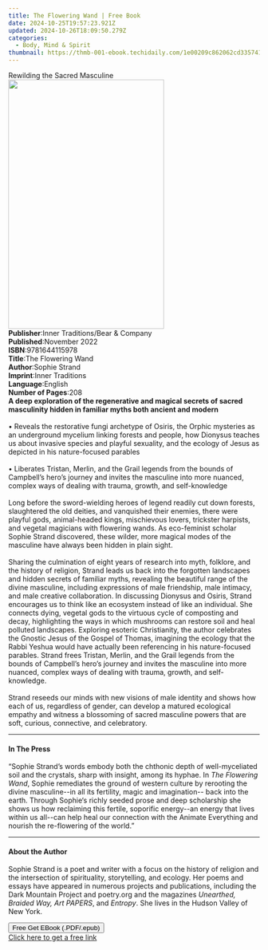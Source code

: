 ```yaml
---
title: The Flowering Wand | Free Book
date: 2024-10-25T19:57:23.921Z
updated: 2024-10-26T18:09:50.279Z
categories:
  - Body, Mind & Spirit
thumbnail: https://thmb-001-ebook.techidaily.com/1e00209c862062cd3357410a228bf5f29fef174515cbae3351b55de270b69c4b.jpg
---
```

<main id="book-container">
  <div class="flex flex-col">
    <div class="book-brief flex-1 py-6 px-4 sm:p-6 md:py-10 md:px-8">
      <!-- brief-->
      <div class="book-brief-main">Rewilding the Sacred Masculine</div>
    </div>
    <div
      class="book-meta-info flex-1 grid gap-4 col-start-1 col-end-3 row-start-1 sm:mb-6 sm:grid-cols-4 lg:gap-6 lg:col-start-2 lg:row-end-6 lg:row-span-6 lg:mb-0"
    >
      <div
        class="book-meta-info-left place-content-center mt-4 p-4 text-sm leading-6 col-start-2 col-span-2 dark:text-slate-400"
      >
        <img
          class="w-full h-500 object-cover rounded-lg sm:h-255 sm:col-span-2 lg:col-span-full"
          src="https://img-001-ebook.techidaily.com/bec2354a63da8a6181aafe18ac06b417df55e1e088982a848bd361c67401697f.jpg"
          alt=""
          width="312"
          height="500"
        />
      </div>
      <div
        class="book-meta-info-right mt-2 col-start-1 row-start-2 col-span-3 self-center"
      >
        <!-- meta data  -->
        <div class="flex flex-col px-4 md:px-8">
          <div class="flex-1">
            <strong>Publisher</strong>:<span class="px-2"
              >Inner Traditions/Bear &amp; Company</span
            >
          </div>
          <div class="flex-1">
            <strong>Published</strong>:<span class="px-2">November 2022</span>
          </div>
          <div class="flex-1">
            <strong>ISBN</strong>:<span class="px-2">9781644115978</span>
          </div>
          <div class="flex-1">
            <strong>Title</strong>:<span class="px-2">The Flowering Wand</span>
          </div>
          <div class="flex-1">
            <strong>Author</strong>:<span class="px-2">Sophie Strand</span>
          </div>
          <div class="flex-1">
            <strong>Imprint</strong>:<span class="px-2">Inner Traditions</span>
          </div>
          <div class="flex-1">
            <strong>Language</strong>:<span class="px-2">English</span>
          </div>
          <div class="flex-1">
            <strong>Number of Pages</strong>:<span class="px-2">208</span>
          </div>
        </div>
      </div>
    </div>
    <div class="book-description flex-1 py-6 px-4 sm:p-6 md:py-10 md:px-8">
      <div class="book-description-main">
        <div accordion-content="" id="description">
          <b
            >A deep exploration of the regenerative and magical secrets of
            sacred masculinity hidden in familiar myths both ancient and
            modern</b
          ><br /><br />• Reveals the restorative fungi archetype of Osiris, the
          Orphic mysteries as an underground mycelium linking forests and
          people, how Dionysus teaches us about invasive species and playful
          sexuality, and the ecology of Jesus as depicted in his nature-focused
          parables<br /><br />• Liberates Tristan, Merlin, and the Grail legends
          from the bounds of Campbell’s hero’s journey and invites the masculine
          into more nuanced, complex ways of dealing with trauma, growth, and
          self-knowledge<br /><br />Long before the sword-wielding heroes of
          legend readily cut down forests, slaughtered the old deities, and
          vanquished their enemies, there were playful gods, animal-headed
          kings, mischievous lovers, trickster harpists, and vegetal magicians
          with flowering wands. As eco-feminist scholar Sophie Strand
          discovered, these wilder, more magical modes of the masculine have
          always been hidden in plain sight. <br /><br />Sharing the culmination
          of eight years of research into myth, folklore, and the history of
          religion, Strand leads us back into the forgotten landscapes and
          hidden secrets of familiar myths, revealing the beautiful range of the
          divine masculine, including expressions of male friendship, male
          intimacy, and male creative collaboration. In discussing Dionysus and
          Osiris, Strand encourages us to think like an ecosystem instead of
          like an individual. She connects dying, vegetal gods to the virtuous
          cycle of composting and decay, highlighting the ways in which
          mushrooms can restore soil and heal polluted landscapes. Exploring
          esoteric Christianity, the author celebrates the Gnostic Jesus of the
          Gospel of Thomas, imagining the ecology that the Rabbi Yeshua would
          have actually been referencing in his nature-focused parables. Strand
          frees Tristan, Merlin, and the Grail legends from the bounds of
          Campbell’s hero’s journey and invites the masculine into more nuanced,
          complex ways of dealing with trauma, growth, and self-knowledge.
          <br /><br />Strand reseeds our minds with new visions of male identity
          and shows how each of us, regardless of gender, can develop a matured
          ecological empathy and witness a blossoming of sacred masculine powers
          that are soft, curious, connective, and celebratory.
        </div>
        <div class="accordion-fader"></div>
      </div>
    </div>
    <div class="book-excerpts flex-1 py-6 px-4 sm:p-6 md:py-10 md:px-8">
      <!-- excerpts-->
      <div class="book-excerpts-main">
        <hr />
        <h4 class="placeholder placeholder-heading">
          <span>In The Press</span>
        </h4>
        <p>
          “Sophie Strand’s words embody both the chthonic depth of
          well-myceliated soil and the crystals, sharp with insight, among its
          hyphae. In <i>The Flowering Wand</i>, Sophie remediates the ground of
          western culture by rerooting the divine masculine--in all its
          fertility, magic and imagination-- back into the earth. Through
          Sophie‘s richly seeded prose and deep scholarship she shows us how
          reclaiming this fertile, soporific energy--an energy that lives within
          us all--can help heal our connection with the Animate Everything and
          nourish the re-flowering of the world.”
        </p>
      </div>
    </div>
    <div class="book-about-author flex-1 py-6 px-4 sm:p-6 md:py-10 md:px-8">
      <!-- about author-->
      <div class="book-main-author-main">
        <hr />
        <h4 class="placeholder placeholder-heading">
          <span>About the Author</span>
        </h4>
        <p>
          Sophie Strand is a poet and writer with a focus on the history of
          religion and the intersection of spirituality, storytelling, and
          ecology. Her poems and essays have appeared in numerous projects and
          publications, including the Dark Mountain Project and poetry.org and
          the magazines <i>Unearthed, Braided Way, Art PAPERS</i>, and
          <i>Entropy</i>. She lives in the Hudson Valley of New York.
        </p>
      </div>
    </div>
    <div class="book-free-get flex-1 py-6 px-4 sm:p-6 md:py-10 md:px-8">
      <button
        id="btn-free-get"
        class="bg-blue-500 hover:bg-blue-700 text-white font-bold py-2 px-4 rounded"
      >
        Free Get EBook (.PDF/.epub)
      </button>
      <div id="countdown-display" class="px-2 text-lg mt-2"></div>
      <a
        id="free-link"
        class="hidden bg-blue-500 hover:bg-blue-700 text-white font-bold py-2 px-4 rounded"
        href="https://www.ebooks.com/en-us/book/210500813/the-flowering-wand/sophie-strand/"
        target="_blank"
        >Click here to get a free link</a
      >
    </div>
    <script>
      let countdownTime = 0;
      let countdownInterval = null;
      document
        .getElementById('btn-free-get')
        .addEventListener('click', startCountdown);
      function startCountdown() {
        countdownTime = new Date().getTime() + 60000 * 3;
        countdownInterval = setInterval(updateCountdown, 1000);
        document.getElementById('btn-free-get').disabled = true;
        document
          .getElementById('btn-free-get')
          .classList.add('bg-gray-500', 'cursor-not-allowed');
      }
      function updateCountdown() {
        let currentTime = new Date().getTime();
        let timeLeft = countdownTime - currentTime;
        let secondsLeft = Math.floor(timeLeft / 1000);
        document.getElementById('countdown-display').innerHTML =
          `Remaining time: ${secondsLeft} seconds.`;
        if (secondsLeft <= 0) {
          clearInterval(countdownInterval);
          document.getElementById('btn-free-get').classList.add('hidden');
          document.getElementById('free-link').classList.remove('hidden');
          document.getElementById('countdown-display').innerHTML = '';
        }
      }
    </script>
  </div>
</main>

<ins class="adsbygoogle"
      style="display:block"
      data-ad-client="ca-pub-7571918770474297"
      data-ad-slot="8358498916"
      data-ad-format="auto"
      data-full-width-responsive="true"></ins>
    